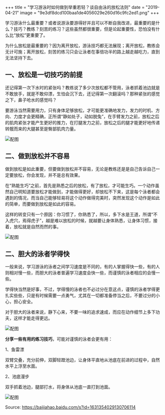 +++
title = "学习游泳时如何做到举重若轻？谈自由泳的放松法则"
date = "2019-04-21"
image = "9e3df8dcd100baa1de4056029e260d16c9fc2ed1.png"
+++

学习游泳什么最重要？或者说游泳要游得好并且可以不断自我改进，最重要的是什么？技巧？教练？刻苦的练习？这些虽然都很重要，但是论起重要性，恐怕没有什么比“放松”更重要了。

为什么放松是最重要的？因为离开放松，游泳技巧都无法展现；离开放松，教练会无计可施；离开放松，刻苦的练习只会让泳者在事倍功半的路上越走越吃力，直到无法坚持下去。

## 一、放松是一切技巧的前提

还记得第一次下水时的紧张吗？教练说了多少次放松都不管用，泳者抓着池边就是不敢放手，就是不敢仰漂，生怕会沉下去，还记得第一次翻滚吗？那种紧张的感觉之下，鼻子呛水的感觉吗？

要游泳当然需要用力，只有身体足够放松，才可能更准确地发力，发力的时机、方向、力度才会更精确，正所谓“静如处子，动如脱兔”，在手臂发力之前，放松之后的肌肉紧张才能产生更好的推力，在打腿发力之前，放松之后的腿才能更好地传递转髋而来的大腿甚至是臀部肌肉力量。

![配图](../../images/0b46f21fbe096b63a0cb375fec053340eaf8acae.png)

## 二、做到放松并不容易

做到放松是如此重要，但要做到放松并不容易，无论是教练还是是自己告诉自己一定要放松，你会发现，并不是总有效果。

在“熟能生巧”之前，首先是熟悉之后的放松，有了放松，才可能生巧。一个动作虽然自己明知道要放松才能做到，才能做得更好，却放松不下来，这是每个泳者都会遇到的情况，而当自己能够轻易将这个动作做得完美时，突然发现这个动作是如此的简单，而要做到放松是如此的容易。

这样的转变只有一个原因：你习惯了，你熟悉了，所以，多下水是王道，所谓“不入虎穴，焉得虎子”，越是难以放松的时候，就越要让身体熟悉，让身体习惯，接着，放松就是自然而然的事。

![配图](../../images/d8f9d72a6059252db80870acedadb73f5bb5b932.png)

## 二、胆大的泳者学得快

一般来说，学习游泳的泳者之间学习速度是不同的，有的人掌握得快一些，有的人则相对慢一些，而胆大的泳者普遍学习速度会快一些，而谨慎的泳者相应的会慢一些。

学得快当然是好事，不过，学得慢的泳者也不必过分在意这点，谨慎的泳者学得更扎实些些，只是有时候需要一点勇气，尤其在一切都准备停当之后，不要过分的小心，担心安全。

对于胆大的泳者来说，静下心来，不要一味的追求速成，而应在动作细节上多下功夫，这样才能走得更远。

![配图](../../images/c2cec3fdfc039245995325a15ea210c67c1e2571.png)

**分享一些有用的练习技巧**，可能对谨慎的泳者会更有用：

1、鱼雷漂

双臂交叠，充分前伸，双脚轻蹬池边，让身体平直地从池底在前进的过程中，自然水平上浮至水面。

2、池底漫步

双手抓着池边，腿部打水，将身体从池底一直打到池面。

![配图](../../images/37d12f2eb9389b508ce0e1d45c0351d9e6116ed0.png)

Source: <https://baijiahao.baidu.com/s?id=1631354029130706114>
